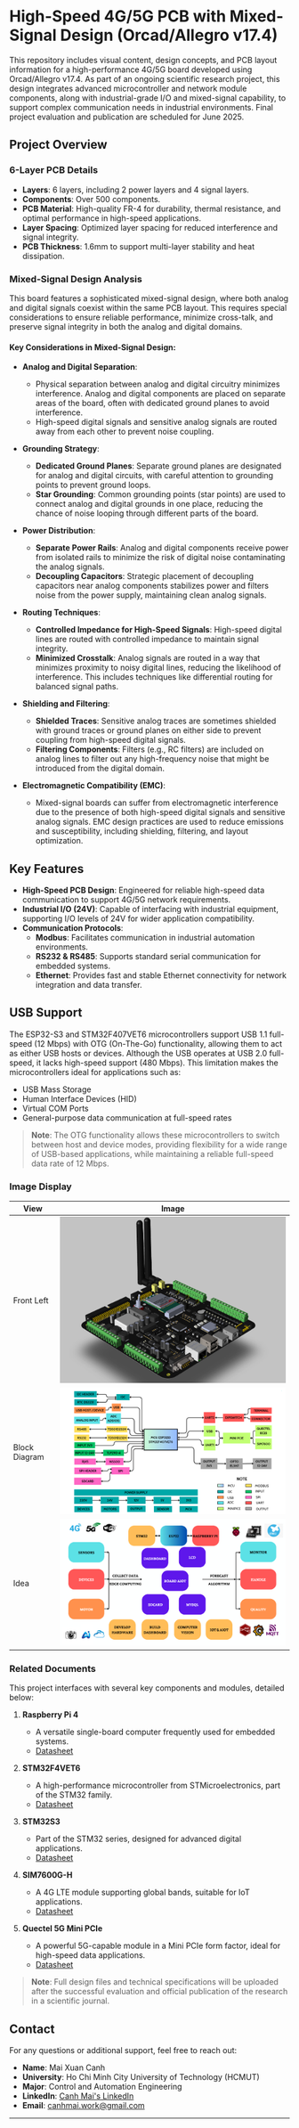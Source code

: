 # High-Speed 4G/5G PCB with Mixed-Signal Design (Orcad/Allegro v17.4)

This repository includes visual content, design concepts, and PCB layout information for a high-performance 4G/5G board developed using Orcad/Allegro v17.4. As part of an ongoing scientific research project, this design integrates advanced microcontroller and network module components, along with industrial-grade I/O and mixed-signal capability, to support complex communication needs in industrial environments. Final project evaluation and publication are scheduled for June 2025.

## Project Overview

### 6-Layer PCB Details
- **Layers**: 6 layers, including 2 power layers and 4 signal layers.
- **Components**: Over 500 components.
- **PCB Material**: High-quality FR-4 for durability, thermal resistance, and optimal performance in high-speed applications.
- **Layer Spacing**: Optimized layer spacing for reduced interference and signal integrity.
- **PCB Thickness**: 1.6mm to support multi-layer stability and heat dissipation.

### Mixed-Signal Design Analysis
This board features a sophisticated mixed-signal design, where both analog and digital signals coexist within the same PCB layout. This requires special considerations to ensure reliable performance, minimize cross-talk, and preserve signal integrity in both the analog and digital domains.

#### Key Considerations in Mixed-Signal Design:
- **Analog and Digital Separation**:
  - Physical separation between analog and digital circuitry minimizes interference. Analog and digital components are placed on separate areas of the board, often with dedicated ground planes to avoid interference.
  - High-speed digital signals and sensitive analog signals are routed away from each other to prevent noise coupling.

- **Grounding Strategy**:
  - **Dedicated Ground Planes**: Separate ground planes are designated for analog and digital circuits, with careful attention to grounding points to prevent ground loops.
  - **Star Grounding**: Common grounding points (star points) are used to connect analog and digital grounds in one place, reducing the chance of noise looping through different parts of the board.

- **Power Distribution**:
  - **Separate Power Rails**: Analog and digital components receive power from isolated rails to minimize the risk of digital noise contaminating the analog signals.
  - **Decoupling Capacitors**: Strategic placement of decoupling capacitors near analog components stabilizes power and filters noise from the power supply, maintaining clean analog signals.

- **Routing Techniques**:
  - **Controlled Impedance for High-Speed Signals**: High-speed digital lines are routed with controlled impedance to maintain signal integrity.
  - **Minimized Crosstalk**: Analog signals are routed in a way that minimizes proximity to noisy digital lines, reducing the likelihood of interference. This includes techniques like differential routing for balanced signal paths.

- **Shielding and Filtering**:
  - **Shielded Traces**: Sensitive analog traces are sometimes shielded with ground traces or ground planes on either side to prevent coupling from high-speed digital signals.
  - **Filtering Components**: Filters (e.g., RC filters) are included on analog lines to filter out any high-frequency noise that might be introduced from the digital domain.

- **Electromagnetic Compatibility (EMC)**:
  - Mixed-signal boards can suffer from electromagnetic interference due to the presence of both high-speed digital signals and sensitive analog signals. EMC design practices are used to reduce emissions and susceptibility, including shielding, filtering, and layout optimization.

## Key Features
- **High-Speed PCB Design**: Engineered for reliable high-speed data communication to support 4G/5G network requirements.
- **Industrial I/O (24V)**: Capable of interfacing with industrial equipment, supporting I/O levels of 24V for wider application compatibility.
- **Communication Protocols**:
  - **Modbus**: Facilitates communication in industrial automation environments.
  - **RS232 & RS485**: Supports standard serial communication for embedded systems.
  - **Ethernet**: Provides fast and stable Ethernet connectivity for network integration and data transfer.

## USB Support

The ESP32-S3 and STM32F407VET6 microcontrollers support USB 1.1 full-speed (12 Mbps) with OTG (On-The-Go) functionality, allowing them to act as either USB hosts or devices. Although the USB operates at USB 2.0 full-speed, it lacks high-speed support (480 Mbps). This limitation makes the microcontrollers ideal for applications such as:

- USB Mass Storage
- Human Interface Devices (HID)
- Virtual COM Ports
- General-purpose data communication at full-speed rates

> **Note**: The OTG functionality allows these microcontrollers to switch between host and device modes, providing flexibility for a wide range of USB-based applications, while maintaining a reliable full-speed data rate of 12 Mbps.


### Image Display

| View          | Image                                      |
|---------------|--------------------------------------------|
| Front Left    | ![Front Left](Image/FrontLeft.png)         |
| Block Diagram | ![Block Diagram](BlockDiagram/BlockDiagram.png) |
| Idea          | ![Idea](BlockDiagram/Idea.png)             |

### Related Documents
This project interfaces with several key components and modules, detailed below:

1. **Raspberry Pi 4**
   - A versatile single-board computer frequently used for embedded systems.
   - [Datasheet](https://www.raspberrypi.org/documentation/)

2. **STM32F4VET6**
   - A high-performance microcontroller from STMicroelectronics, part of the STM32 family.
   - [Datasheet](https://www.st.com/en/microcontrollers-microprocessors/stm32f4-series.html)

3. **STM32S3**
   - Part of the STM32 series, designed for advanced digital applications.
   - [Datasheet](https://www.st.com/en/microcontrollers-microprocessors/stm32g0-series.html)

4. **SIM7600G-H**
   - A 4G LTE module supporting global bands, suitable for IoT applications.
   - [Datasheet](https://www.simcom.com/product/SIM7600X-H.html)

5. **Quectel 5G Mini PCIe**
   - A powerful 5G-capable module in a Mini PCIe form factor, ideal for high-speed data applications.
   - [Datasheet](https://www.quectel.com/product/5g-redcap-rg255c-mini-pcie-series/)

> **Note**: Full design files and technical specifications will be uploaded after the successful evaluation and official publication of the research in a scientific journal.

## Contact

For any questions or additional support, feel free to reach out:

- **Name**: Mai Xuan Canh
- **University**: Ho Chi Minh City University of Technology (HCMUT)
- **Major**: Control and Automation Engineering
- **LinkedIn**: [Canh Mai's LinkedIn](https://www.linkedin.com/in/maixuancanh2003/)
- **Email**: canhmai.work@gmail.com

---
